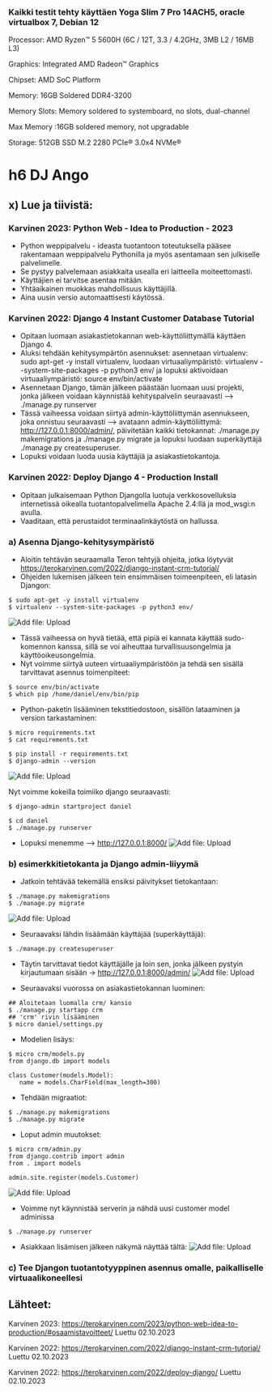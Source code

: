 ### Kaikki testit tehty käyttäen Yoga Slim 7 Pro 14ACH5, oracle virtualbox 7, Debian 12
Processor: AMD Ryzen™ 5 5600H (6C / 12T, 3.3 / 4.2GHz, 3MB L2 / 16MB L3)

Graphics: Integrated AMD Radeon™ Graphics

Chipset: AMD SoC Platform

Memory: 16GB Soldered DDR4-3200

Memory Slots: Memory soldered to systemboard, no slots, dual-channel

Max Memory :16GB soldered memory, not upgradable

Storage: 512GB SSD M.2 2280 PCIe® 3.0x4 NVMe®

# h6 DJ Ango

## x) Lue ja tiivistä: 
### Karvinen 2023: Python Web - Idea to Production - 2023

- Python weppipalvelu - ideasta tuotantoon toteutuksella pääsee rakentamaan weppipalvelu Pythonilla ja myös asentamaan sen julkiselle palvelimelle.
- Se pystyy palvelemaan asiakkaita usealla eri laitteella moiteettomasti.
- Käyttäjien ei tarvitse asentaa mitään.
- Yhtäaikainen muokkas mahdollisuus käyttäjillä.
- Aina uusin versio automaattisesti käytössä.

### Karvinen 2022: Django 4 Instant Customer Database Tutorial

- Opitaan luomaan asiakastietokannan web-käyttöliittymällä käyttäen Django 4.
- Aluksi tehdään kehitysympärtön asennukset: asennetaan virtualenv: sudo apt-get -y install virtualenv,
luodaan virtuaaliympäristö: virtualenv --system-site-packages -p python3 env/ ja lopuksi aktivoidaan virtuaaliympäristö: source env/bin/activate
- Asennetaan Django, tämän jälkeen päästään luomaan uusi projekti, jonka jälkeen voidaan käynnistää kehityspalvelin seuraavasti --> ./manage.py runserver
- Tässä vaiheessa voidaan siirtyä admin-käyttöliittymän asennukseen, joka onnistuu seuraavasti --> avataann admin-käyttöliittymä: http://127.0.0.1:8000/admin/, päivitetään kaikki tietokannat: ./manage.py makemigrations ja ./manage.py migrate ja lopuksi luodaan superkäyttäjä ./manage.py createsuperuser.
- Lopuksi voidaan luoda uusia käyttäjiä ja asiakastietokantoja.

### Karvinen 2022: Deploy Django 4 - Production Install

- Opitaan julkaisemaan Python Djangolla luotuja verkkosovelluksia internetissä oikealla tuotantopalvelimella Apache 2.4:llä ja mod_wsgi:n avulla.
- Vaaditaan, että perustaidot terminaalinkäytöstä on hallussa.

### a) Asenna Django-kehitysympäristö

- Aloitin tehtävän seuraamalla Teron tehtyjä ohjeita, jotka löytyvät https://terokarvinen.com/2022/django-instant-crm-tutorial/
- Ohjeiden lukemisen jälkeen tein ensimmäisen toimeenpiteen, eli latasin Djangon:
```
$ sudo apt-get -y install virtualenv
$ virtualenv --system-site-packages -p python3 env/
```

![Add file: Upload](Images/Django_install.jpg)

- Tässä vaiheessa on hyvä tietää, että pipiä ei kannata käyttää sudo-komennon kanssa, sillä se voi aiheuttaa turvallisuusongelmia ja käyttöoikeusongelmia.  
- Nyt voimme siirtyä uuteen virtuaaliympäristöön ja tehdä sen sisällä tarvittavat asennus toimenpiteet:
```
$ source env/bin/activate
$ which pip /home/daniel/env/bin/pip
```
- Python-paketin lisääminen tekstitiedostoon, sisällön lataaminen ja version tarkastaminen:
```
$ micro requirements.txt
$ cat requirements.txt

$ pip install -r requirements.txt
$ django-admin --version
```
![Add file: Upload](Images/requirements_django.jpg)

Nyt voimme kokeilla toimiiko django seuraavasti:
```
$ django-admin startproject daniel

$ cd daniel
$ ./manage.py runserver
```
- Lopuksi menemme --> http://127.0.0.1:8000/
![Add file: Upload](Images/test_django.jpg)

### b) esimerkkitietokanta ja Django admin-liiyymä

- Jatkoin tehtävää tekemällä ensiksi päivitykset tietokantaan:
```
$ ./manage.py makemigrations
$ ./manage.py migrate
```
![Add file: Upload](Images/Update_database.jpg)

- Seuraavaksi lähdin lisäämään käyttäjää (superkäyttäjä):
```
$ ./manage.py createsuperuser 
```
- Täytin tarvittavat tiedot käyttäjälle ja loin sen, jonka jälkeen pystyin kirjautumaan sisään -> http://127.0.0.1:8000/admin/
![Add file: Upload](Images/Create_superuser.jpg)

- Seuraavaksi vuorossa on asiakastietokannan luominen:
```
## Aloitetaan luomalla crm/ kansio
$ ./manage.py startapp crm
## 'crm' rivin lisääminen
$ micro daniel/settings.py
```
- Modelien lisäys:
```
$ micro crm/models.py
from django.db import models

class Customer(models.Model):
   name = models.CharField(max_length=300)
```
- Tehdään migraatiot:
```
$ ./manage.py makemigrations
$ ./manage.py migrate
```
- Loput admin muutokset:
```
$ micro crm/admin.py
from django.contrib import admin
from . import models

admin.site.register(models.Customer)
```
![Add file: Upload](Images/crm_add.jpg)

- Voimme nyt käynnistää serverin ja nähdä uusi customer model adminissa 
```
$ ./manage.py runserver
```
- Asiakkaan lisämisen jälkeen näkymä näyttää tältä:
![Add file: Upload](Images/customer_add.jpg)

### c) Tee Djangon tuotantotyyppinen asennus omalle, paikalliselle virtuaalikoneellesi



## Lähteet:
Karvinen 2023: https://terokarvinen.com/2023/python-web-idea-to-production/#osaamistavoitteet/ Luettu 02.10.2023

Karvinen 2022: https://terokarvinen.com/2022/django-instant-crm-tutorial/ Luettu 02.10.2023

Karvinen 2022: https://terokarvinen.com/2022/deploy-django/ Luettu 02.10.2023
